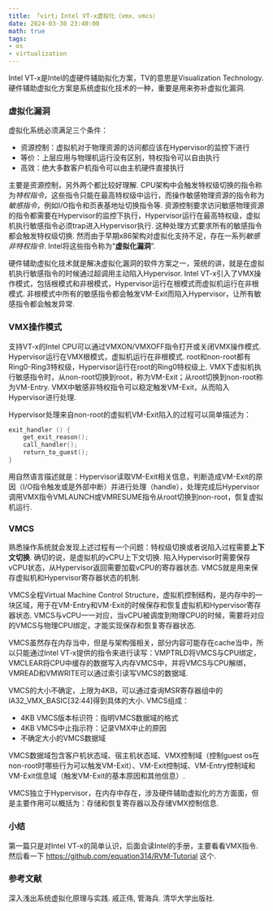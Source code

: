 ```yaml
---
title: 「virt」Intel VT-x虚拟化（vmx、vmcs）
date: 2024-03-30 23:40:00
math: true
tags: 
- os
- virtualization
---
```


Intel VT-x是Intel的虚硬件辅助拟化方案，TV的意思是Visualization Technology. 硬件辅助虚拟化方案是系统虚拟化技术的一种，重要是用来弥补虚拟化漏洞.

### 虚拟化漏洞
虚拟化系统必须满足三个条件：
- 资源控制：虚拟机对于物理资源的访问都应该在Hypervisor的监控下进行
- 等价：上层应用与物理机运行没有区别，特权指令可以自由执行
- 高效：绝大多数客户机指令可以由主机硬件直接执行

主要是资源控制，另外两个都比较好理解. CPU架构中会触发特权级切换的指令称为*特权指令*，这些指令只能在最高特权级中运行，而操作敏感物理资源的指令称为*敏感指令*，例如I/O指令和页表基地址切换指令等. 资源控制要求访问敏感物理资源的指令都需要在Hypervisor的监控下执行，Hypervisor运行在最高特权级，虚拟机执行敏感指令必须trap进入Hypervisor执行. 这种处理方式要求所有的敏感指令都会触发特权级切换. 然而由于早期x86架构对虚拟化支持不足，存在一系列*敏感非特权指令*. Intel将这些指令称为“**虚拟化漏洞**”.

硬件辅助虚拟化技术就是解决虚拟化漏洞的软件方案之一，笼统的讲，就是在虚拟机执行敏感指令的时候通过超调用主动陷入Hypervisor. Intel VT-x引入了VMX操作模式，包括根模式和非根模式，Hypervisor运行在根模式而虚拟机运行在非根模式. 非根模式中所有的敏感指令都会触发VM-Exit而陷入Hypervisor，让所有敏感指令都会触发异常.

### VMX操作模式
支持VT-x的Intel CPU可以通过VMXON/VMXOFF指令打开或关闭VMX操作模式. Hypervisor运行在VMX根模式，虚拟机运行在非根模式. root和non-root都有Ring0-Ring3特权级，Hypervisor运行在root的Ring0特权级上. VMX下虚拟机执行敏感指令时，从non-root切换到root，称为VM-Exit；从root切换到non-root称为VM-Entry. VMX中敏感非特权指令可以稳定触发VM-Exit，从而陷入Hypervisor进行处理.

Hypervisor处理来自non-root的虚拟机VM-Exit陷入的过程可以简单描述为：
```c
exit_handler () {
	get_exit_reason();
	call_handler();
	return_to_guest();
}
```
用自然语言描述就是：Hypervisor读取VM-Exit相关信息，判断造成VM-Exit的原因（I/O指令触发或是外部中断）并进行处理（handle），处理完成后Hypervisor调用VMX指令VMLAUNCH或VMRESUME指令从root切换到non-root，恢复虚拟机运行.

### VMCS
熟悉操作系统就会发现上述过程有一个问题：特权级切换或者说陷入过程需要**上下文切换**. 确切的说，是虚拟机的vCPU上下文切换. 陷入Hypervisor时需要保存vCPU状态，从Hypervisor返回需要加载vCPU的寄存器状态. VMCS就是用来保存虚拟机和Hypervisor寄存器状态的机制.

VMCS全程Virtual Machine Control Structure，虚拟机控制结构，是内存中的一块区域，用于在VM-Entry和VM-Exit的时候保存和恢复虚拟机和Hypervisor寄存器状态. VMCS与vCPU一一对应，当vCPU被调度到物理CPU的时候，需要将对应的VMCS与物理CPU绑定，才能实现保存和恢复寄存器状态.

VMCS虽然存在内存当中，但是与架构强相关，部分内容可能存在cache当中，所以只能通过Intel VT-x提供的指令来进行读写：VMPTRLD将VMCS与CPU绑定，VMCLEAR将CPU中缓存的数据写入内存VMCS中，并将VMCS与CPU解绑，VMREAD和VMWRITE可以通过索引读写VMCS的数据域.

VMCS的大小不确定，上限为4KB，可以通过查询MSR寄存器组中的IA32_VMX_BASIC[32:44]得到具体的大小. VMCS组成：
- 4KB VMCS版本标识符：指明VMCS数据域的格式
- 4KB VMCS中止指示符：记录VMX中止的原因
- 不确定大小的VMCS数据域

VMCS数据域包含客户机状态域、宿主机状态域、VMX控制域（控制guest os在non-root时哪些行为可以触发VM-Exit）、VM-Exit控制域、VM-Entry控制域和VM-Exit信息域（触发VM-Exit的基本原因和其他信息）.

VMCS独立于Hypervisor，在内存中存在，涉及硬件辅助虚拟化的方方面面，但是主要作用可以概括为：存储和恢复寄存器以及存储VMX控制信息.

### 小结
第一篇只是对Intel VT-x的简单认识，后面会读Intel的手册，主要看看VMX指令. 然后看一下 https://github.com/equation314/RVM-Tutorial 这个.

### 参考文献
深入浅出系统虚拟化原理与实践. 戚正伟, 管海兵. 清华大学出版社.